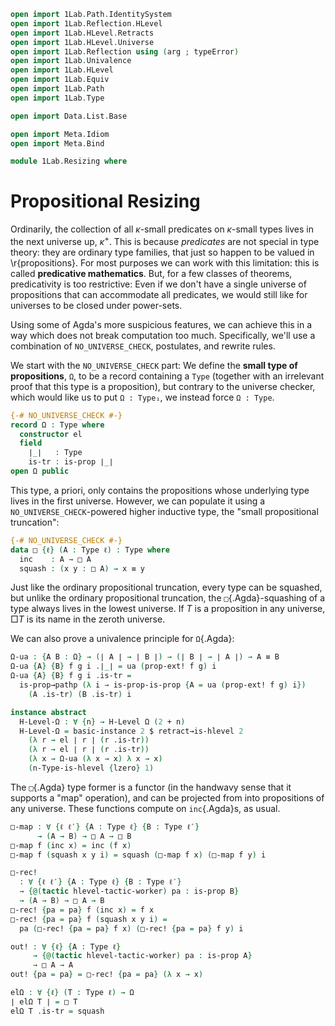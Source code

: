 ```agda
open import 1Lab.Path.IdentitySystem
open import 1Lab.Reflection.HLevel
open import 1Lab.HLevel.Retracts
open import 1Lab.HLevel.Universe
open import 1Lab.Reflection using (arg ; typeError)
open import 1Lab.Univalence
open import 1Lab.HLevel
open import 1Lab.Equiv
open import 1Lab.Path
open import 1Lab.Type

open import Data.List.Base

open import Meta.Idiom
open import Meta.Bind

module 1Lab.Resizing where
```

# Propositional Resizing

Ordinarily, the collection of all $\kappa$-small predicates on
$\kappa$-small types lives in the next universe up, $\kappa^+$. This is
because _predicates_ are not special in type theory: they are ordinary
type families, that just so happen to be valued in \r{propositions}. For
most purposes we can work with this limitation: this is called
**predicative mathematics**. But, for a few classes of theorems,
predicativity is too restrictive: Even if we don't have a single
universe of propositions that can accommodate all predicates, we would
still like for universes to be closed under power-sets.

Using some of Agda's more suspicious features, we can achieve this in a
way which does not break computation too much. Specifically, we'll use a
combination of `NO_UNIVERSE_CHECK`, postulates, and rewrite rules.

We start with the `NO_UNIVERSE_CHECK` part: We define the **small type
of propositions**, `Ω`, to be a record containing a `Type` (together
with an irrelevant proof that this type is a proposition), but contrary
to the universe checker, which would like us to put `Ω : Type₁`, we
instead force `Ω : Type`.

```agda
{-# NO_UNIVERSE_CHECK #-}
record Ω : Type where
  constructor el
  field
    ∣_∣   : Type
    is-tr : is-prop ∣_∣
open Ω public
```

This type, a priori, only contains the propositions whose underlying
type lives in the first universe. However, we can populate it using a
`NO_UNIVERSE_CHECK`-powered higher inductive type, the "small
propositional truncation":

```agda
{-# NO_UNIVERSE_CHECK #-}
data □ {ℓ} (A : Type ℓ) : Type where
  inc    : A → □ A
  squash : (x y : □ A) → x ≡ y
```

Just like the ordinary propositional truncation, every type can be
squashed, but unlike the ordinary propositional truncation, the
`□`{.Agda}-squashing of a type always lives in the lowest universe.  If
$T$ is a proposition in any universe, $\Box T$ is its name in the zeroth
universe.

<!--
```agda
instance
  H-Level-□ : ∀ {ℓ} {T : Type ℓ} {n} → H-Level (□ T) (suc n)
  H-Level-□ = prop-instance squash

  open hlevel-projection
  Ω-hlevel-proj : hlevel-projection
  Ω-hlevel-proj .underlying-type = quote Ω.∣_∣
  Ω-hlevel-proj .has-level = quote Ω.is-tr
  Ω-hlevel-proj .get-level x = pure (quoteTerm (suc zero))
  Ω-hlevel-proj .get-argument (arg _ t ∷ _) = pure t
  Ω-hlevel-proj .get-argument _ = typeError []
```
-->

We can also prove a univalence principle for `Ω`{.Agda}:

```agda
Ω-ua : {A B : Ω} → (∣ A ∣ → ∣ B ∣) → (∣ B ∣ → ∣ A ∣) → A ≡ B
Ω-ua {A} {B} f g i .∣_∣ = ua (prop-ext! f g) i
Ω-ua {A} {B} f g i .is-tr =
  is-prop→pathp (λ i → is-prop-is-prop {A = ua (prop-ext! f g) i})
    (A .is-tr) (B .is-tr) i

instance abstract
  H-Level-Ω : ∀ {n} → H-Level Ω (2 + n)
  H-Level-Ω = basic-instance 2 $ retract→is-hlevel 2
    (λ r → el ∣ r ∣ (r .is-tr))
    (λ r → el ∣ r ∣ (r .is-tr))
    (λ x → Ω-ua (λ x → x) λ x → x)
    (n-Type-is-hlevel {lzero} 1)
```

The `□`{.Agda} type former is a functor (in the handwavy sense that it
supports a "map" operation), and can be projected from into propositions
of any universe. These functions compute on `inc`{.Agda}s, as usual.

```agda
□-map : ∀ {ℓ ℓ′} {A : Type ℓ} {B : Type ℓ′}
      → (A → B) → □ A → □ B
□-map f (inc x) = inc (f x)
□-map f (squash x y i) = squash (□-map f x) (□-map f y) i

□-rec!
  : ∀ {ℓ ℓ′} {A : Type ℓ} {B : Type ℓ′}
  → {@(tactic hlevel-tactic-worker) pa : is-prop B}
  → (A → B) → □ A → B
□-rec! {pa = pa} f (inc x) = f x
□-rec! {pa = pa} f (squash x y i) =
  pa (□-rec! {pa = pa} f x) (□-rec! {pa = pa} f y) i

out! : ∀ {ℓ} {A : Type ℓ}
     → {@(tactic hlevel-tactic-worker) pa : is-prop A}
     → □ A → A
out! {pa = pa} = □-rec! {pa = pa} (λ x → x)

elΩ : ∀ {ℓ} (T : Type ℓ) → Ω
∣ elΩ T ∣ = □ T
elΩ T .is-tr = squash
```

<!--
```agda
□-elim
  : ∀ {ℓ ℓ′} {A : Type ℓ} {P : □ A → Type ℓ′}
  → (∀ x → is-prop (P x))
  → (∀ x → P (inc x))
  → ∀ x → P x
□-elim pprop go (inc x) = go x
□-elim pprop go (squash x y i) =
  is-prop→pathp (λ i → pprop (squash x y i)) (□-elim pprop go x) (□-elim pprop go y) i

□-idempotent : ∀ {ℓ} {A : Type ℓ} → is-prop A → □ A ≃ A
□-idempotent aprop = prop-ext squash aprop (out! {pa = aprop}) inc

□-ap
  : ∀ {ℓ ℓ′} {A : Type ℓ} {B : Type ℓ′}
  → □ (A → B) → □ A → □ B
□-ap (inc f) (inc g) = inc (f g)
□-ap (inc f) (squash g g′ i) = squash (□-ap (inc f) g) (□-ap (inc f) g′) i
□-ap (squash f f′ i) g = squash (□-ap f g) (□-ap f′ g) i

□-bind
  : ∀ {ℓ ℓ′} {A : Type ℓ} {B : Type ℓ′}
  → □ A → (A → □ B) → □ B
□-bind (inc x) f = f x
□-bind (squash x x′ i) f = squash (□-bind x f) (□-bind x′ f) i

instance
  Map-□ : Map (eff □)
  Map-□ .Map._<$>_ = □-map

  Idiom-□ : Idiom (eff □)
  Idiom-□ .Idiom.pure = inc
  Idiom-□ .Idiom._<*>_ = □-ap

  Bind-□ : Bind (eff □)
  Bind-□ .Bind._>>=_ = □-bind

_∈_ : ∀ {ℓ} {A : Type ℓ} → A → (A → Ω) → Type
x ∈ P = ∣ P x ∣

is-set→locally-small
  : ∀ {ℓ} {A : Type ℓ}
  → is-set A
  → is-identity-system {A = A} (λ x y → □ (x ≡ y)) (λ x → inc refl)
is-set→locally-small a-set .to-path = out! {pa = a-set _ _}
is-set→locally-small a-set .to-path-over p = is-prop→pathp (λ _ → squash) _ _
```
-->
